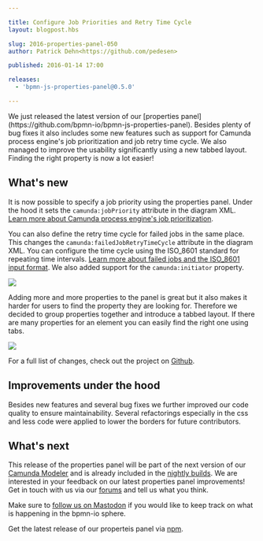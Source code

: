 ```yaml
---

title: Configure Job Priorities and Retry Time Cycle
layout: blogpost.hbs

slug: 2016-properties-panel-050
author: Patrick Dehn<https://github.com/pedesen>

published: 2016-01-14 17:00

releases:
  - 'bpmn-js-properties-panel@0.5.0'

---
```



<p class="introduction">
  We just released the latest version of our [properties panel](https://github.com/bpmn-io/bpmn-js-properties-panel). Besides plenty of bug fixes it also includes some new features such as support for Camunda process engine's job prioritization and job retry time cycle. We also managed to improve the usability significantly using a new tabbed layout. Finding the right property is now a lot easier!
</p>

<!-- continue -->

## What's new

It is now possible to specify a job priority using the properties panel. Under the hood it sets the `camunda:jobPriority` attribute in the diagram XML. [Learn more about Camunda process engine's job prioritization](http://blog.camunda.org/post/2015/08/job-prioritization-asynchronous-processing/).

You can also define the retry time cycle for failed jobs in the same place. This changes the `camunda:failedJobRetryTimeCycle` attribute in the diagram XML. You can configure the time cycle using the ISO_8601 standard for repeating time intervals. [Learn more about failed jobs and the ISO_8601 input format](https://docs.camunda.org/manual/7.4/user-guide/process-engine/the-job-executor/#failed-jobs). We also added support for the `camunda:initiator` property.

<div class="figure">
  <img src="{{ assets }}/attachments/blog/2016/002-job-config.png">
</div>

Adding more and more properties to the panel is great but it also makes it harder for users to find the property they are looking for. Therefore we decided to group properties together and introduce a tabbed layout. If there are many properties for an element you can easily find the right one using tabs.

<div class="figure">
  <img src="{{ assets }}/attachments/blog/2016/002-tabs.gif">
</div>

For a full list of changes, check out the project on [Github](https://github.com/bpmn-io/bpmn-js-properties-panel/commits/main).

## Improvements under the hood

Besides new features and several bug fixes we further improved our code quality to ensure maintainability. Several refactorings especially in the css and less code were applied to lower the borders for future contributors.

## What's next

This release of the properties panel will be part of the next version of our [Camunda Modeler](https://camunda.org/bpmn/tool/) and is already included in the [nightly builds](https://camunda.org/release/camunda-modeler/nightly/). We are interested in your feedback on our latest properties panel improvements! Get in touch with us via our [forums](https://forum.bpmn.io) and tell us what you think.

Make sure to [follow us on Mastodon](https://fosstodon.org/@bpmn_io) if you would like to keep track on what is happening in the bpmn-io sphere.

Get the latest release of our properteis panel via [npm](https://www.npmjs.com/package/bpmn-js-properties-panel).
